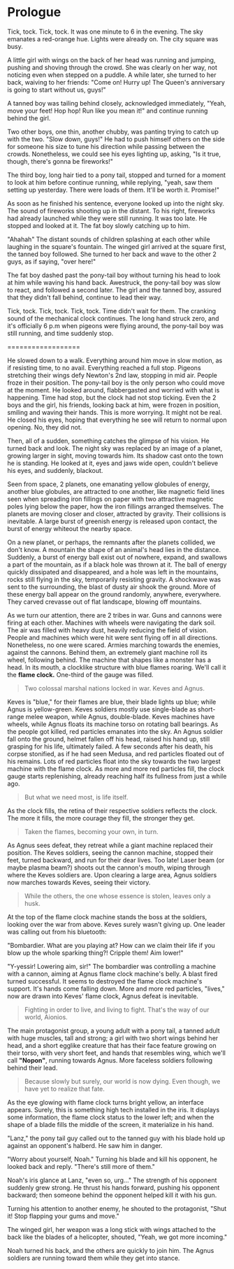 # Prologue

Tick, tock. Tick, tock. It was one minute to 6 in the evening. The sky emanates a red-orange hue. Lights were already on. The city square was busy. 

A little girl with wings on the back of her head was running and jumping, pushing and shoving through the crowd. She was clearly on her way, not noticing even when stepped on a puddle. A while later, she turned to her back, waiving to her friends: "Come on! Hurry up! The Queen's anniversary is going to start without us, guys!"

A tanned boy was tailing behind closely, acknowledged immediately, "Yeah, move your feet! Hop hop! Run like you mean it!" and continue running behind the girl. 

Two other boys, one thin, another chubby, was panting trying to catch up with the two. "Slow down, guys!" He had to push himself others on the side for someone his size to tune his direction while passing between the crowds. Nonetheless, we could see his eyes lighting up, asking, "Is it true, though, there's gonna be fireworks!" 

The third boy, long hair tied to a pony tail, stopped and turned for a moment to look at him before continue running, while replying, "yeah, saw them setting up yesterday. There were loads of them. It'll be worth it. Promise!" 

As soon as he finished his sentence, everyone looked up into the night sky. The sound of fireworks shooting up in the distant. To his right, fireworks had already launched while they were still running. It was too late. He stopped and looked at it. The fat boy slowly catching up to him. 

"Ahahah" The distant sounds of children splashing at each other while laughing in the square's fountain. The winged girl arrived at the square first, the tanned boy followed. She turned to her back and wave to the other 2 guys, as if saying, "over here!"

The fat boy dashed past the pony-tail boy without turning his head to look at him while waving his hand back. Awestruck, the pony-tail boy was slow to react, and followed a second later. The girl and the tanned boy, assured that they didn't fall behind, continue to lead their way. 

Tick, tock. Tick, tock. Tick, tock. Time didn't wait for them. The cranking sound of the mechanical clock continues. The long hand struck zero, and it's officially 6 p.m when pigeons were flying around, the pony-tail boy was still running, and time suddenly stop. 

==================

He slowed down to a walk. Everything around him move in slow motion, as if resisting time, to no avail. Everything reached a full stop. Pigeons stretching their wings defy Newton's 2nd law, stopping in mid air. People froze in their position. The pony-tail boy is the only person who could move at the moment. He looked around, flabbergasted and worried with what is happening. Time had stop, but the clock had not stop ticking. Even the 2 boys and the girl, his friends, looking back at him, were frozen in position, smiling and waving their hands. This is more worrying. It might not be real. He closed his eyes, hoping that everything he see will return to normal upon opening. No, they did not. 

Then, all of a sudden, something catches the glimpse of his vision. He turned back and look. The night sky was replaced by an image of a planet, growing larger in sight, moving towards him. Its shadow cast onto the town he is standing. He looked at it, eyes and jaws wide open, couldn't believe his eyes, and suddenly, blackout. 

Seen from space, 2 planets, one emanating yellow globules of energy, another blue globules, are attracted to one another, like magnetic field lines seen when spreading iron fillings on paper with two attractive magnetic poles lying below the paper, how the iron fillings arranged themselves. The planets are moving closer and closer, attracted by gravity. Their collisions is inevitable. A large burst of greenish energy is released upon contact, the burst of energy whiteout the nearby space. 

On a new planet, or perhaps, the remnants after the planets collided, we don't know. A mountain the shape of an animal's head lies in the distance. Suddenly, a burst of energy ball exist out of nowhere, expand, and swallows a part of the mountain, as if a black hole was thrown at it. The ball of energy quickly dissipated and disappeared, and a hole was left in the mountains, rocks still flying in the sky, temporarily resisting gravity. A shockwave was sent to the surrounding, the blast of dusty air shook the ground. More of these energy ball appear on the ground randomly, anywhere, everywhere. They carved crevasse out of flat landscape, blowing off mountains. 

As we turn our attention, there are 2 tribes in war. Guns and cannons were firing at each other. Machines with wheels were navigating the dark soil. The air was filled with heavy dust, heavily reducing the field of vision. People and machines which were hit were sent flying off in all directions. Nonetheless, no one were scared. Armies marching towards the enemies, against the cannons. Behind them, an extremely giant machine roll its wheel, following behind. The machine that shapes like a monster has a head. In its mouth, a clocklike structure with blue flames roaring. We'll call it the **flame clock.** One-third of the gauge was filled. 

> Two colossal marshal nations locked in war. Keves and Agnus. 

Keves is "blue," for their flames are blue, their blade lights up blue; while Agnus is yellow-green. Keves soldiers mostly use single-blade as short-range melee weapon, while Agnus, double-blade. Keves machines have wheels, while Agnus floats its machine torso on rotating ball bearings. As the people got killed, red particles emanates into the sky. An Agnus soldier fall onto the ground, helmet fallen off his head, raised his hand up, still grasping for his life, ultimately failed. A few seconds after his death, his corpse stonified, as if he had seen Medusa, and red particles floated out of his remains. Lots of red particles float into the sky towards the two largest machine with the flame clock. As more and more red particles fill, the clock gauge starts replenishing, already reaching half its fullness from just a while ago. 

> But what we need most, is life itself. 

As the clock fills, the retina of their respective soldiers reflects the clock. The more it fills, the more courage they fill, the stronger they get. 

> Taken the flames, becoming your own, in turn. 

As Agnus sees defeat, they retreat while a giant machine replaced their position. The Keves soldiers, seeing the cannon machine, stopped their feet, turned backward, and run for their dear lives. Too late! Laser beam (or maybe plasma beam?) shoots out the cannon's mouth, wiping through where the Keves soldiers are. Upon clearing a large area, Agnus soldiers now marches towards Keves, seeing their victory. 

> While the others, the one whose essence is stolen, leaves only a husk. 

At the top of the flame clock machine stands the boss at the soldiers, looking over the war from above. Keves surely wasn't giving up. One leader was calling out from his bluetooth: 

"Bombardier. What are you playing at? How can we claim their life if you blow up the whole sparking thing?! Cripple them! Aim lower!"

"Y-yessir! Lowering aim, sir!" The bombardier was controlling a machine with a cannon, aiming at Agnus flame clock machine's belly. A blast fired turned successful. It seems to destroyed the flame clock machine's support. It's hands come falling down. More and more red particles, "lives," now are drawn into Keves' flame clock, Agnus defeat is inevitable. 

> Fighting in order to live, and living to fight. That's the way of our world, Aionios. 

The main protagonist group, a young adult with a pony tail, a tanned adult with huge muscles, tall and strong; a girl with two short wings behind her head, and a short egglike creature that has their face feature growing on their torso, with very short feet, and hands that resembles wing, which we'll call **"Nopon"**, running towards Agnus. More faceless soldiers following behind their lead. 

> Because slowly but surely, our world is now dying. Even though, we have yet to realize that fate. 

As the eye glowing with flame clock turns bright yellow, an interface appears. Surely, this is something high tech installed in the iris. It displays some information, the flame clock status to the lower left; and when the shape of a blade fills the middle of the screen, it materialize in his hand. 

"Lanz," the pony tail guy called out to the tanned guy with his blade hold up against an opponent's halberd. He saw him in danger. 

"Worry about yourself, Noah." Turning his blade and kill his opponent, he looked back and reply. "There's still more of them."

Noah's iris glance at Lanz, "even so, urg..." The strength of his opponent suddenly grew strong. He thrust his hands forward, pushing his opponent backward; then someone behind the opponent helped kill it with his gun. 

Turning his attention to another enemy, he shouted to the protagonist, "Shut it! Stop flapping your gums and move." 

The winged girl, her weapon was a long stick with wings attached to the back like the blades of a helicopter, shouted, "Yeah, we got more incoming." 

Noah turned his back, and the others are quickly to join him. The Agnus soldiers are running toward them while they get into stance. 